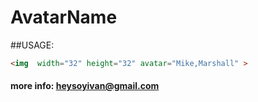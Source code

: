 # AvatarName

##USAGE:

```html
<img  width="32" height="32" avatar="Mike,Marshall" >

```

#### more info: heysoyivan@gmail.com